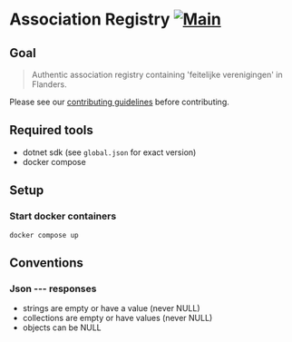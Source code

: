 # Association Registry [![Main](https://github.com/Informatievlaanderen/association-registry/actions/workflows/main.yml/badge.svg)](https://github.com/Informatievlaanderen/association-registry/actions/workflows/main.yml)

## Goal

> Authentic association registry containing 'feitelijke verenigingen' in Flanders.

Please see our [contributing guidelines](CONTRIBUTING.md) before contributing.

## Required tools

- dotnet sdk (see `global.json` for exact version)
- docker compose

## Setup

### Start docker containers

```~~~~
docker compose up
```

## Conventions

### Json --- responses

- strings are empty or have a value (never NULL)
- collections are empty or have values (never NULL)
- objects can be NULL
